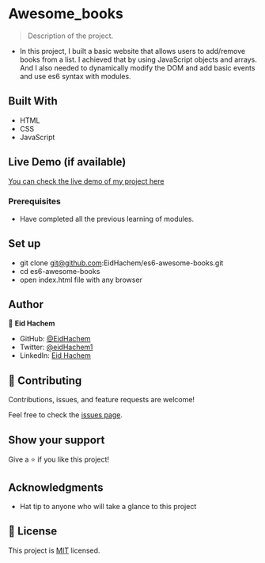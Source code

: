 # Awesome_books

> Description of the project.

- In this project, I built a basic website that allows users to add/remove books from a list. I achieved that by using JavaScript objects and arrays. And I also needed to dynamically modify the DOM and add basic events and use es6 syntax with modules.

## Built With

- HTML
- CSS
- JavaScript

## Live Demo (if available)

[You can check the live demo of my project here](https://awesome-books-eid.netlify.app/)

### Prerequisites

- Have completed all the previous learning of modules.

## Set up

- git clone git@github.com:EidHachem/es6-awesome-books.git
- cd es6-awesome-books
- open index.html file with any browser

## Author

👤 **Eid Hachem**

- GitHub: [@EidHachem](https://github.com/EidHachem)
- Twitter: [@eidHachem1](https://twitter.com/@eidHachem1)
- LinkedIn: [Eid Hachem](https://www.linkedin.com/in/eid-hachem/)

## 🤝 Contributing

Contributions, issues, and feature requests are welcome!

Feel free to check the [issues page](../../issues/).

## Show your support

Give a ⭐️ if you like this project!

## Acknowledgments

- Hat tip to anyone who will take a glance to this project

## 📝 License

This project is [MIT](./MIT.md) licensed.
